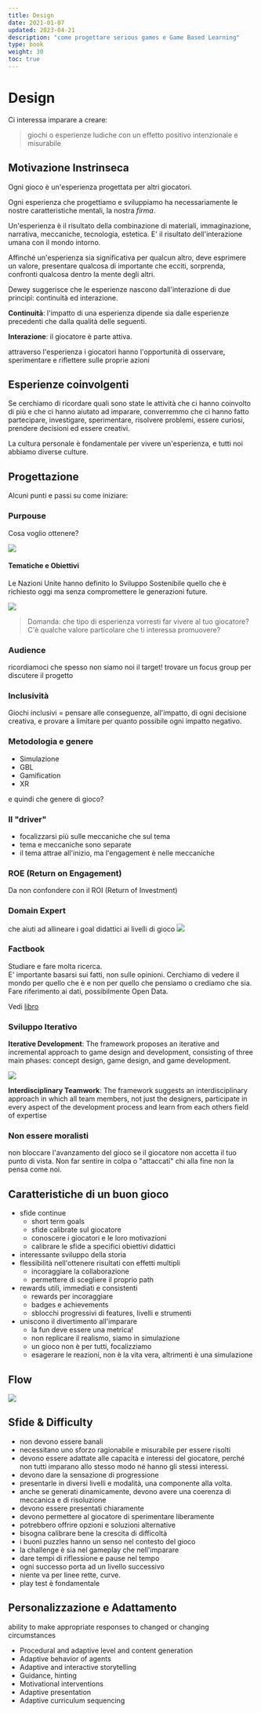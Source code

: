 ```yaml
---
title: Design
date: 2021-01-07
updated: 2023-04-21
description: "come progettare serious games e Game Based Learning"
type: book
weight: 30
toc: true
---
```


# Design

Ci interessa imparare a creare:
> giochi o esperienze ludiche con un effetto positivo intenzionale e misurabile

## Motivazione Instrinseca
Ogni gioco è un'esperienza progettata per altri giocatori.

Ogni esperienza che progettiamo e sviluppiamo ha necessariamente le nostre caratteristiche mentali, la nostra *firma*.

Un'esperienza è il risultato della combinazione di materiali, immaginazione, narrativa, meccaniche, tecnologia, estetica. E' il risultato dell'interazione umana con il mondo intorno.

Affinché un'esperienza sia significativa per qualcun altro, deve esprimere un valore, presentare qualcosa di importante che ecciti, sorprenda, confronti qualcosa dentro la mente degli altri.

Dewey suggerisce che le esperienze nascono dall'interazione di due principi: continuità ed interazione.

**Continuità**: l'impatto di una esperienza dipende sia dalle esperienze precedenti che dalla qualità delle seguenti.

**Interazione**: il giocatore è parte attiva.

attraverso l'esperienza i giocatori hanno l'opportunità di osservare, sperimentare e riflettere sulle proprie azioni

## Esperienze coinvolgenti

Se cerchiamo di ricordare quali sono state le attività che ci hanno coinvolto di più e che ci hanno aiutato ad imparare, converremmo che ci hanno fatto partecipare, investigare, sperimentare, risolvere problemi, essere curiosi, prendere decisioni ed essere creativi.

La cultura personale è fondamentale per vivere un'esperienza, e tutti noi abbiamo diverse culture.

## Progettazione
Alcuni punti e passi su come iniziare:

### Purpouse
Cosa voglio ottenere?

![](../../../assets/img/gamedev/img-g4c/playgamedesign.webp)

#### Tematiche e Obiettivi
Le Nazioni Unite hanno definito lo Sviluppo Sostenibile quello che è richiesto oggi ma senza compromettere le generazioni future.

![](../../../assets/img/gamedev/img-g4c/2030_goals.webp)

> Domanda: che tipo di esperienza vorresti far vivere al tuo giocatore? C'è qualche valore particolare che ti interessa promuovere?

### Audience
ricordiamoci che spesso non siamo noi il target!
trovare un focus group per discutere il progetto

### Inclusività
Giochi inclusivi = pensare alle conseguenze, all'impatto, di ogni decisione creativa, e provare a limitare per quanto possibile ogni impatto negativo.

### Metodologia e genere
- Simulazione
- GBL
- Gamification
- XR

e quindi che genere di gioco?

### Il "driver"
- focalizzarsi più sulle meccaniche che sul tema
- tema e meccaniche sono separate
- il tema attrae all'inizio, ma l'engagement è nelle meccaniche

### ROE (Return on Engagement)
Da non confondere con il ROI (Return of Investment)

### Domain Expert
che aiuti ad allineare i goal didattici ai livelli di gioco
![](../../../assets/img/gamedev/img-g4c/domain_expert.webp)

### Factbook
Studiare e fare molta ricerca.  
E' importante basarsi sui fatti, non sulle opinioni.
Cerchiamo di vedere il mondo per quello che è e non per quello che pensiamo o crediamo che sia.
Fare riferimento ai dati, possibilmente Open Data.

Vedi [libro](https://www.amazon.it/Factfulness-ragioni-capiamo-mondo-pensiamo/dp/8817099635)

### Sviluppo Iterativo
**Iterative Development**: The framework proposes an iterative and incremental approach to game design and development, consisting of three main phases: concept design, game design, and game development.

![](../../../assets/img/gamedev/img-g4c/dev_iterative.webp)

**Interdisciplinary Teamwork**: The framework suggests an interdisciplinary approach in which all team members, not just the designers, participate in every aspect of the development process and learn from each others field of expertise

### Non essere moralisti
non bloccare l'avanzamento del gioco se il giocatore non accetta il tuo punto di vista. Non far sentire in colpa o "attaccati" chi alla fine non la pensa come noi.


## Caratteristiche di un buon gioco
- sfide continue
	- short term goals
	- sfide calibrate sul giocatore
	- conoscere i giocatori e le loro motivazioni
	- calibrare le sfide a specifici obiettivi didattici
- interessante sviluppo della storia
- flessibilità nell'ottenere risultati con effetti multipli
	- incoraggiare la collaborazione
	- permettere di scegliere il proprio path
- rewards utili, immediati e consistenti
	- rewards per incoraggiare
	- badges e achievements
	- sblocchi progressivi di features, livelli e strumenti
- uniscono il divertimento all'imparare
	- la fun deve essere una metrica!
	- non replicare il realismo, siamo in simulazione
	- un gioco non è per tutti, focalizziamo
	- esagerare le reazioni, non è la vita vera, altrimenti è una simulazione

## Flow
![](../../../assets/img/gamedev/img-g4c/flow.webp)

## Sfide & Difficulty

- non devono essere banali
- necessitano uno sforzo ragionabile e misurabile per essere risolti
- devono essere adattate alle capacità e interessi del giocatore, perché non tutti imparano allo stesso modo né hanno gli stessi interessi.
- devono dare la sensazione di progressione
- presentarle in diversi livelli e modalità, una componente alla volta.
- anche se generati dinamicamente, devono avere una coerenza di meccanica e di risoluzione
- devono essere presentati chiaramente
- devono permettere al giocatore di sperimentare liberamente
- potrebbero offrire opzioni e soluzioni alternative
- bisogna calibrare bene la crescita di difficoltà
- i buoni puzzles hanno un senso nel contesto del gioco
- la challenge è sia nel gameplay che nell'imparare
- dare tempi di riflessione e pause nel tempo
- ogni successo porta ad un livello successivo
- niente va per linee rette, curve.
- play test è fondamentale

## Personalizzazione e Adattamento
ability to make appropriate responses to changed or changing circumstances

- Procedural and adaptive level and content generation
- Adaptive behavior of agents
- Adaptive and interactive storytelling
- Guidance, hinting
- Motivational interventions
- Adaptive presentation
- Adaptive curriculum sequencing
